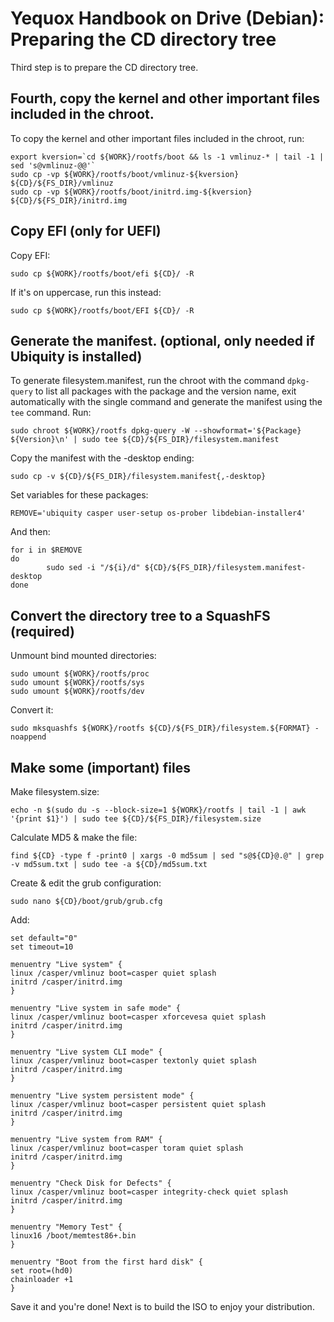 # Yequox Handbook on Drive (Debian): Preparing the CD directory tree
Third step is to prepare the CD directory tree.
## Fourth, copy the kernel and other important files included in the chroot.
To copy the kernel and other important files included in the chroot, run:
```
export kversion=`cd ${WORK}/rootfs/boot && ls -1 vmlinuz-* | tail -1 | sed 's@vmlinuz-@@'`
sudo cp -vp ${WORK}/rootfs/boot/vmlinuz-${kversion} ${CD}/${FS_DIR}/vmlinuz
sudo cp -vp ${WORK}/rootfs/boot/initrd.img-${kversion} ${CD}/${FS_DIR}/initrd.img
```
## Copy EFI (only for UEFI)
Copy EFI:
```
sudo cp ${WORK}/rootfs/boot/efi ${CD}/ -R
```
If it's on uppercase, run this instead:
```
sudo cp ${WORK}/rootfs/boot/EFI ${CD}/ -R
```
## Generate the manifest. (optional, only needed if Ubiquity is installed)
To generate filesystem.manifest, run the chroot with the command `dpkg-query` to list all packages with the package and the version name, exit automatically with the single command and generate the manifest using the `tee` command. Run:
```
sudo chroot ${WORK}/rootfs dpkg-query -W --showformat='${Package} ${Version}\n' | sudo tee ${CD}/${FS_DIR}/filesystem.manifest
```
Copy the manifest with the -desktop ending:
```
sudo cp -v ${CD}/${FS_DIR}/filesystem.manifest{,-desktop}
```
Set variables for these packages:
```
REMOVE='ubiquity casper user-setup os-prober libdebian-installer4'
```
And then:
```
for i in $REMOVE
do
        sudo sed -i "/${i}/d" ${CD}/${FS_DIR}/filesystem.manifest-desktop
done
```
## Convert the directory tree to a SquashFS (required)
Unmount bind mounted directories:
```
sudo umount ${WORK}/rootfs/proc
sudo umount ${WORK}/rootfs/sys
sudo umount ${WORK}/rootfs/dev
```
Convert it:
```
sudo mksquashfs ${WORK}/rootfs ${CD}/${FS_DIR}/filesystem.${FORMAT} -noappend
```
## Make some (important) files
Make filesystem.size:
```
echo -n $(sudo du -s --block-size=1 ${WORK}/rootfs | tail -1 | awk '{print $1}') | sudo tee ${CD}/${FS_DIR}/filesystem.size
```
Calculate MD5 & make the file:
```
find ${CD} -type f -print0 | xargs -0 md5sum | sed "s@${CD}@.@" | grep -v md5sum.txt | sudo tee -a ${CD}/md5sum.txt
```
Create & edit the grub configuration:
```
sudo nano ${CD}/boot/grub/grub.cfg
```
Add:
```
set default="0"
set timeout=10

menuentry "Live system" {
linux /casper/vmlinuz boot=casper quiet splash
initrd /casper/initrd.img
}

menuentry "Live system in safe mode" {
linux /casper/vmlinuz boot=casper xforcevesa quiet splash
initrd /casper/initrd.img
}

menuentry "Live system CLI mode" {
linux /casper/vmlinuz boot=casper textonly quiet splash
initrd /casper/initrd.img
}

menuentry "Live system persistent mode" {
linux /casper/vmlinuz boot=casper persistent quiet splash
initrd /casper/initrd.img
}

menuentry "Live system from RAM" {
linux /casper/vmlinuz boot=casper toram quiet splash
initrd /casper/initrd.img
}

menuentry "Check Disk for Defects" {
linux /casper/vmlinuz boot=casper integrity-check quiet splash
initrd /casper/initrd.img
}

menuentry "Memory Test" {
linux16 /boot/memtest86+.bin
}

menuentry "Boot from the first hard disk" {
set root=(hd0)
chainloader +1
}
```
Save it and you're done! Next is to build the ISO to enjoy your distribution.
